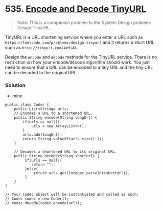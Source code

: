 # 535. [Encode and Decode TinyURL](https://leetcode.com/problems/encode-and-decode-tinyurl/)


> Note: This is a companion problem to the System Design problem: Design TinyURL.

TinyURL is a URL shortening service where you enter a URL such as `https://leetcode.com/problems/design-tinyurl` and it returns a short URL such as `http://tinyurl.com/4e9iAk`.

Design the `encode` and `decode` methods for the TinyURL service. There is no restriction on how your encode/decode algorithm should work. You just need to ensure that a URL can be encoded to a tiny URL and the tiny URL can be decoded to the original URL.


### Solution

* mine
```
public class Codec {
    public List<String> urls;
    // Encodes a URL to a shortened URL.
    public String encode(String longUrl) {
        if(urls == null){
            urls = new ArrayList<>();
        }
        urls.add(longUrl);
        return String.valueOf(urls.size()-1);
    }

    // Decodes a shortened URL to its original URL.
    public String decode(String shortUrl) {
         if(urls == null){
            return "";
         }else{
             return urls.get(Integer.parseInt(shortUrl));
         }
    }
}

// Your Codec object will be instantiated and called as such:
// Codec codec = new Codec();
// codec.decode(codec.encode(url));
```
